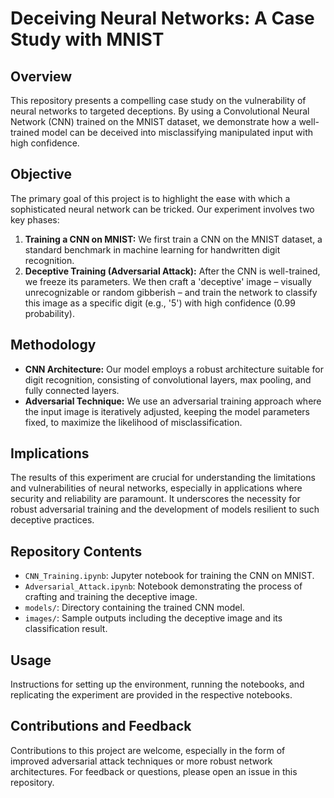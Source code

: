 # Deceiving Neural Networks: A Case Study with MNIST

## Overview
This repository presents a compelling case study on the vulnerability of neural networks to targeted deceptions. By using a Convolutional Neural Network (CNN) trained on the MNIST dataset, we demonstrate how a well-trained model can be deceived into misclassifying manipulated input with high confidence.

## Objective
The primary goal of this project is to highlight the ease with which a sophisticated neural network can be tricked. Our experiment involves two key phases:
1. **Training a CNN on MNIST:** We first train a CNN on the MNIST dataset, a standard benchmark in machine learning for handwritten digit recognition.
2. **Deceptive Training (Adversarial Attack):** After the CNN is well-trained, we freeze its parameters. We then craft a 'deceptive' image – visually unrecognizable or random gibberish – and train the network to classify this image as a specific digit (e.g., '5') with high confidence (0.99 probability).

## Methodology
- **CNN Architecture:** Our model employs a robust architecture suitable for digit recognition, consisting of convolutional layers, max pooling, and fully connected layers.
- **Adversarial Technique:** We use an adversarial training approach where the input image is iteratively adjusted, keeping the model parameters fixed, to maximize the likelihood of misclassification.

## Implications
The results of this experiment are crucial for understanding the limitations and vulnerabilities of neural networks, especially in applications where security and reliability are paramount. It underscores the necessity for robust adversarial training and the development of models resilient to such deceptive practices.

## Repository Contents
- `CNN_Training.ipynb`: Jupyter notebook for training the CNN on MNIST.
- `Adversarial_Attack.ipynb`: Notebook demonstrating the process of crafting and training the deceptive image.
- `models/`: Directory containing the trained CNN model.
- `images/`: Sample outputs including the deceptive image and its classification result.

## Usage
Instructions for setting up the environment, running the notebooks, and replicating the experiment are provided in the respective notebooks.

## Contributions and Feedback
Contributions to this project are welcome, especially in the form of improved adversarial attack techniques or more robust network architectures. For feedback or questions, please open an issue in this repository.
